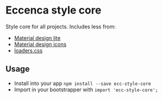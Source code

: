 # Eccenca style core

Style core for all projects.
Includes less from:

- [Material design lite](http://www.getmdl.io/)
- [Material design icons](http://google.github.io/material-design-icons/)
- [loaders.css](https://github.com/ConnorAtherton/loaders.css)

## Usage

- Install into your app `npm install --save ecc-style-core`
- Import in your bootstrapper with `import 'ecc-style-core';`
